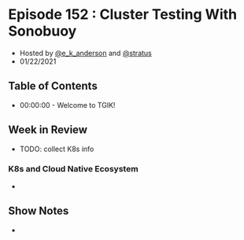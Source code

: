 # Episode 152 : Cluster Testing With Sonobuoy

- Hosted by [@e_k_anderson](https://twitter.com/e_k_anderson) and [@stratus](https://twitter.com/stratus)
- 01/22/2021

<!--- Thumbnailed embed of the video, n8Xo_ghCIOSY is the video id from the youtube url --->

<!-- TODO: replace URLs
<a href="https://www.youtube.com/watch?v=AeHfVFepsMg
" target="_blank"><img src="http://img.youtube.com/vi/AeHfVFepsMg/hqdefault.jpg" width="480" height="360" border="10" /></a>
-->

## Table of Contents

- 00:00:00 - Welcome to TGIK!

## Week in Review

* TODO: collect K8s info

### K8s and Cloud Native Ecosystem

* 

## Show Notes

* 
